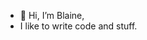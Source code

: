 - 👋 Hi, I’m Blaine,
- I like to write code and stuff.

<!---
Blaine-Barlow/Blaine-Barlow is a ✨ special ✨ repository because its `README.md` (this file) appears on your GitHub profile.
You can click the Preview link to take a look at your changes.
--->
